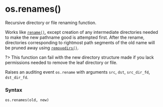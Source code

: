 # os.renames()

Recursive directory or file renaming function.

Works like [`rename()`](/modules/os/rename.md), except creation of any intermediate directories needed to make the new pathname good is attempted first. After the rename, directories corresponding to rightmost path segments of the old name will be pruned away using [`removedirs()`](/modules/os/removedirs.md).

?> This function can fail with the new directory structure made if you lack permissions needed to remove the leaf directory or file.

Raises an auditing event `os.rename` with arguments `src`, `dst`, `src_dir_fd`, `dst_dir_fd`.

### Syntax

```python
os.renames(old, new)
```